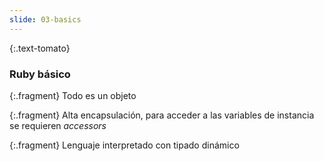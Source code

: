 ```yaml
---
slide: 03-basics
---
```


{:.text-tomato}
### Ruby básico

{:.fragment}
Todo es un objeto

{:.fragment}
Alta encapsulación, para acceder a las variables de instancia se requieren *accessors*

{:.fragment}
Lenguaje interpretado con tipado dinámico